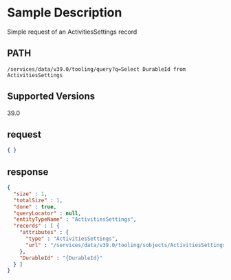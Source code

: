 # Sample Description
Simple request of an ActivitiesSettings record

## PATH
```
/services/data/v39.0/tooling/query?q=Select DurableId from ActivitiesSettings
```
## Supported Versions
39.0

## request
 ```json
 { }
```

## response
```json
{
  "size" : 1,
  "totalSize" : 1,
  "done" : true,
  "queryLocator" : null,
  "entityTypeName" : "ActivitiesSettings",
  "records" : [ {
    "attributes" : {
      "type" : "ActivitiesSettings",
      "url" : "/services/data/v39.0/tooling/sobjects/ActivitiesSettings/{DurableId}"
    },
    "DurableId" : "{DurableId}"
  } ]
}
```
